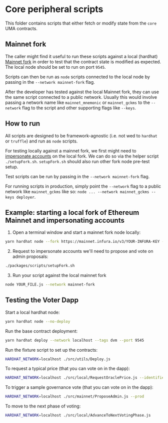 # Core peripheral scripts

This folder contains scripts that either fetch or modify state from the `core` UMA contracts.

## Mainnet fork

The caller might find it useful to run these scripts against a local (hardhat) [Mainnet fork](https://hardhat.org/guides/mainnet-forking.html) in order to test that the contract state is modified as expected. The local node should be set to run on port `9545`.

Scripts can then be run as `node` scripts connected to the local node by passing in the `--network mainnet-fork` flag.

After the developer has tested against the local Mainnet fork, they can use the same script connected to a public network. Usually this would involve passing a network name like `mainnet_mnemonic` or `mainnet_gckms` to the `--network` flag to the script and other supporting flags like `--keys`.

## How to run

All scripts are designed to be framework-agnostic (i.e. not wed to `hardhat` or `truffle`) and run as `node` scripts.

For testing locally against a mainnet fork, we first might need to [impersonate accounts](https://hardhat.org/guides/mainnet-forking.html#impersonating-accounts) on the local fork. We can do so via the helper script `./setupFork.sh`. `setupFork.sh` should also run other fork node pre-test setup.

Test scripts can be run by passing in the `--network mainnet-fork` flag.

For running scripts in production, simply point the `--network` flag to a public network like `mainnet_gckms` like so: `node ... --network mainnet_gckms --keys deployer`.

## Example: starting a local fork of Ethereum Mainnet and impersonating accounts

1. Open a terminal window and start a mainnet fork node locally:

```sh
yarn hardhat node --fork https://mainnet.infura.io/v3/YOUR-INFURA-KEY --no-deploy --port 9545
```

2. Request to impersonate accounts we'll need to propose and vote on admin proposals:

```sh
./packages/scripts/setupFork.sh
```

3. Run your script against the local mainnet fork

```sh
node YOUR_FILE.js --network mainnet-fork
```

## Testing the Voter Dapp

Start a local hardhat node:

```sh
yarn hardhat node --no-deploy
```

Run the base contract deployment:

```sh
yarn hardhat deploy --network localhost --tags dvm --port 9545
```

Run the fixture script to set up the contracts:

```sh
HARDHAT_NETWORK=localhost ./src/utils/Deploy.js
```

To request a typical price (that you can vote on in the dapp):

```sh
HARDHAT_NETWORK=localhost ./src/local/RequestOraclePrice.js --identifier SOME_ID --time 1636667039
```

To trigger a sample governance vote (that you can vote on in the dapp):

```sh
HARDHAT_NETWORK=localhost ./src/mainnet/ProposeAdmin.js --prod
```

To move to the next phase of voting:

```sh
HARDHAT_NETWORK=localhost ./src/local/AdvanceToNextVotingPhase.js
```
